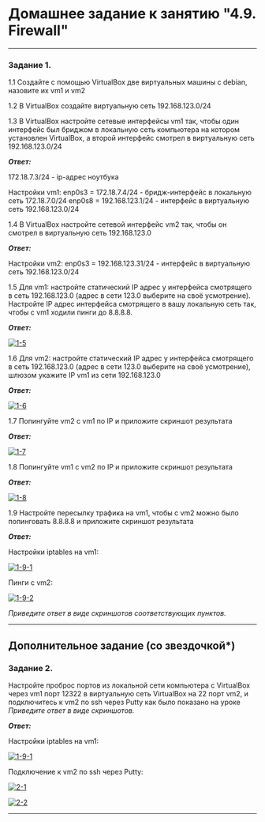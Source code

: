 # Домашнее задание к занятию "4.9. Firewall"

---

### Задание 1. 

1.1 Создайте с помощью VirtualBox две виртуальных машины с debian, назовите их vm1 и vm2

1.2 В VirtualBox создайте виртуальную сеть 192.168.123.0/24

1.3 В VirtualBox настройте сетевые интерфейсы vm1 так, чтобы один интерфейс был бриджом в локальную сеть компьютера на котором установлен VirtualBox, а второй интерфейс смотрел в виртуальную сеть 192.168.123.0/24

***Ответ:***

172.18.7.3/24 - ip-адрес ноутбука

Настройки vm1:
enp0s3 = 172.18.7.4/24 - бридж-интерфейс в локальную сеть 172.18.7.0/24
enp0s8 = 192.168.123.1/24 - интерфейс в виртуальную сеть 192.168.123.0/24
 
1.4 В VirtualBox настройте сетевой интерфейс vm2 так, чтобы он смотрел в виртуальную сеть 192.168.123.0

***Ответ:***

Настройки vm2:
enp0s3 = 192.168.123.31/24 - интерфейс в виртуальную сеть 192.168.123.0/24

1.5 Для vm1: настройте статический IP адрес у интерфейса смотрящего в сеть 192.168.123.0 (адрес в сети 123.0 выберите на своё усмотрение). Настройте IP адрес интерфейса смотрящего в вашу локальную сеть так, чтобы c vm1 ходили пинги до 8.8.8.8.

***Ответ:***

<a href="https://ibb.co/wpyYYd2"><img src="https://i.ibb.co/F86nnhd/1-5.png" alt="1-5" border="0"></a>

1.6 Для vm2: настройте статический IP адрес у интерфейса смотрящего в сеть 192.168.123.0 (адрес в сети 123.0 выберите на своё усмотрение), шлюзом укажите IP vm1 из сети 192.168.123.0

***Ответ:***

<a href="https://ibb.co/fS9fL6k"><img src="https://i.ibb.co/JdqVg6v/1-6.png" alt="1-6" border="0"></a>

1.7 Попингуйте vm2 с vm1 по IP и приложите скриншот результата

***Ответ:***

<a href="https://ibb.co/vjksPws"><img src="https://i.ibb.co/LZ1QtkQ/1-7.png" alt="1-7" border="0"></a>

1.8 Попингуйте vm1 с vm2 по IP и приложите скриншот результата

***Ответ:***

<a href="https://ibb.co/d70brTh"><img src="https://i.ibb.co/XVZybQw/1-8.png" alt="1-8" border="0"></a>

1.9 Настройте пересылку трафика на vm1, чтобы с vm2 можно было попинговать 8.8.8.8 и приложите скриншот результата

***Ответ:***

Настройки iptables на vm1:

<a href="https://ibb.co/tzL86fD"><img src="https://i.ibb.co/2SZgr2d/1-9-1.png" alt="1-9-1" border="0"></a>

Пинги с vm2:

<a href="https://ibb.co/FshkBxd"><img src="https://i.ibb.co/YDN4tRV/1-9-2.png" alt="1-9-2" border="0"></a>

*Приведите ответ в виде скриншотов соответствующих пунктов.*

---

## Дополнительное задание (со звездочкой*)

### Задание 2. 

Настройте проброс портов из локальной сети компьютера с VirtualBox через vm1 порт 12322 в виртуальную сеть VirtualBox на 22 порт vm2, и подключитесь к vm2 по ssh через Putty как было показано на уроке
*Приведите ответ в виде скриншотов.*

***Ответ:***

Настройки iptables на vm1:

<a href="https://ibb.co/tzL86fD"><img src="https://i.ibb.co/2SZgr2d/1-9-1.png" alt="1-9-1" border="0"></a>

Подключение к vm2 по ssh через Putty:

<a href="https://ibb.co/j6JHNKr"><img src="https://i.ibb.co/4m1JqyV/2-1.png" alt="2-1" border="0"></a>


<a href="https://ibb.co/ZmqZZvS"><img src="https://i.ibb.co/4dhQQC2/2-2.png" alt="2-2" border="0"></a>

---
